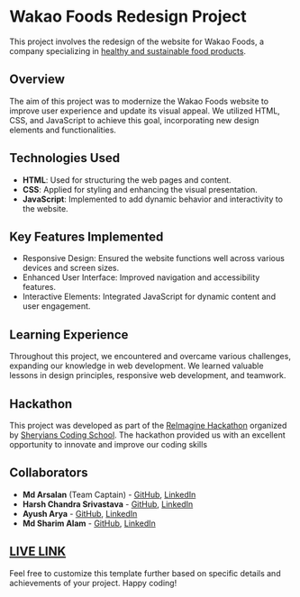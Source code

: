# Wakao Foods Redesign Project

This project involves the redesign of the website for Wakao Foods, a company specializing in [healthy and sustainable food products](https://www.wakaofoods.com/).

## Overview

The aim of this project was to modernize the Wakao Foods website to improve user experience and update its visual appeal. We utilized HTML, CSS, and JavaScript to achieve this goal, incorporating new design elements and functionalities.

## Technologies Used

- **HTML**: Used for structuring the web pages and content.
- **CSS**: Applied for styling and enhancing the visual presentation.
- **JavaScript**: Implemented to add dynamic behavior and interactivity to the website.

## Key Features Implemented

- Responsive Design: Ensured the website functions well across various devices and screen sizes.
- Enhanced User Interface: Improved navigation and accessibility features.
- Interactive Elements: Integrated JavaScript for dynamic content and user engagement.

## Learning Experience

Throughout this project, we encountered and overcame various challenges, expanding our knowledge in web development. We learned valuable lessons in design principles, responsive web development, and teamwork.

## Hackathon

This project was developed as part of the [ReImagine Hackathon](https://reimagine.sheryians.com/) organized by [Sheryians Coding School](https://github.com/reimagine-sheryians). The hackathon provided us with an excellent opportunity to innovate and improve our coding skills

## Collaborators

- **Md Arsalan** (Team Captain) - [GitHub](https://github.com/hashmiarsa), [LinkedIn](https://www.linkedin.com/in/md-arsalan-15b4ab27b/)
- **Harsh Chandra Srivastava** - [GitHub](https://github.com/harshcsrivastava), [LinkedIn](https://www.linkedin.com/in/harshcsrivastava/)
- **Ayush Arya** - [GitHub](https://github.com/ayusharya1), [LinkedIn](https://www.linkedin.com/in/ayush-arya-b261862a8/)
- **Md Sharim Alam** - [GitHub](https://github.com/sharim07), [LinkedIn](https://www.linkedin.com/in/md-sharim-alam-4136b0316/?utm_source=share&utm_campaign=share_via&utm_content=profile&utm_medium=ios_app)

## [LIVE LINK](https://elite-reimagine-wakaofoods.vercel.app/)

Feel free to customize this template further based on specific details and achievements of your project. Happy coding!
